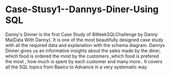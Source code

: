# Case-Stusy1--Dannys-Diner-Using SQL

Danny's Dinner is the first Case Study of 8WeekSQLChallenge by Danny Ma(Data With Danny).
It is one of the most beautifully designed case study with all the required data and explanation with the schema diagram.
Dannys Dinner gives us an informative insights about the sales made by the diner, which food is ordered the most by the customers ,which food is prefered the most ,
how much is spent by each customer and many more..
It covers all the SQL topics from Basics to Advance in a very systematic way.

